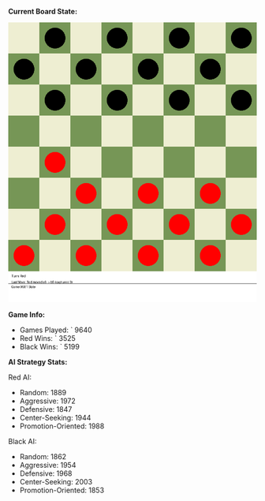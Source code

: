 
**Current Board State:**  
<!-- START_GIF -->
![Checkers Game](./checkers_game.gif)
<!-- END_GIF -->

**Game Info:**  
- Games Played: `<!-- GAMES_PLAYED --> 9640
- Red Wins: `<!-- RED_WINS --> 3525
- Black Wins: `<!-- BLACK_WINS --> 5199

<!-- AI_STATS -->
**AI Strategy Stats:**

Red AI:
- Random: 1889
- Aggressive: 1972
- Defensive: 1847
- Center-Seeking: 1944
- Promotion-Oriented: 1988

Black AI:
- Random: 1862
- Aggressive: 1954
- Defensive: 1968
- Center-Seeking: 2003
- Promotion-Oriented: 1853
